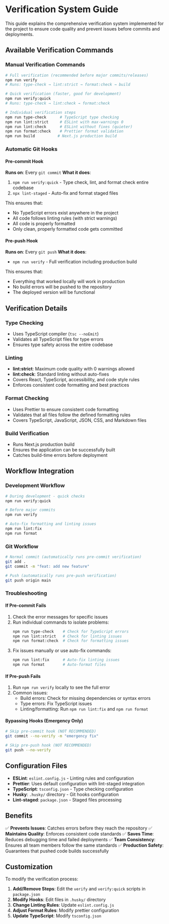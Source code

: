 # Verification System Guide

This guide explains the comprehensive verification system implemented for the project to ensure code quality and prevent issues before commits and deployments.

## Available Verification Commands

### Manual Verification Commands

```bash
# Full verification (recommended before major commits/releases)
npm run verify
# Runs: type-check → lint:strict → format:check → build

# Quick verification (faster, good for development)
npm run verify:quick
# Runs: type-check → lint:check → format:check

# Individual verification steps
npm run type-check      # TypeScript type checking
npm run lint:strict     # ESLint with max-warnings 0
npm run lint:check      # ESLint without fixes (quieter)
npm run format:check    # Prettier format validation
npm run build          # Next.js production build
```

### Automatic Git Hooks

#### Pre-commit Hook

**Runs on**: Every `git commit`
**What it does**:

1. `npm run verify:quick` - Type check, lint, and format check entire codebase
2. `npx lint-staged` - Auto-fix and format staged files

This ensures that:

- No TypeScript errors exist anywhere in the project
- All code follows linting rules (with strict warnings)
- All code is properly formatted
- Only clean, properly formatted code gets committed

#### Pre-push Hook

**Runs on**: Every `git push`
**What it does**:

- `npm run verify` - Full verification including production build

This ensures that:

- Everything that worked locally will work in production
- No build errors will be pushed to the repository
- The deployed version will be functional

## Verification Details

### Type Checking

- Uses TypeScript compiler (`tsc --noEmit`)
- Validates all TypeScript files for type errors
- Ensures type safety across the entire codebase

### Linting

- **lint:strict**: Maximum code quality with 0 warnings allowed
- **lint:check**: Standard linting without auto-fixes
- Covers React, TypeScript, accessibility, and code style rules
- Enforces consistent code formatting and best practices

### Format Checking

- Uses Prettier to ensure consistent code formatting
- Validates that all files follow the defined formatting rules
- Covers TypeScript, JavaScript, JSON, CSS, and Markdown files

### Build Verification

- Runs Next.js production build
- Ensures the application can be successfully built
- Catches build-time errors before deployment

## Workflow Integration

### Development Workflow

```bash
# During development - quick checks
npm run verify:quick

# Before major commits
npm run verify

# Auto-fix formatting and linting issues
npm run lint:fix
npm run format
```

### Git Workflow

```bash
# Normal commit (automatically runs pre-commit verification)
git add .
git commit -m "feat: add new feature"

# Push (automatically runs pre-push verification)
git push origin main
```

### Troubleshooting

#### If Pre-commit Fails

1. Check the error messages for specific issues
2. Run individual commands to isolate problems:
   ```bash
   npm run type-check    # Check for TypeScript errors
   npm run lint:strict   # Check for linting issues
   npm run format:check  # Check for formatting issues
   ```
3. Fix issues manually or use auto-fix commands:
   ```bash
   npm run lint:fix      # Auto-fix linting issues
   npm run format        # Auto-format files
   ```

#### If Pre-push Fails

1. Run `npm run verify` locally to see the full error
2. Common issues:
   - Build errors: Check for missing dependencies or syntax errors
   - Type errors: Fix TypeScript issues
   - Linting/formatting: Run `npm run lint:fix` and `npm run format`

#### Bypassing Hooks (Emergency Only)

```bash
# Skip pre-commit hook (NOT RECOMMENDED)
git commit --no-verify -m "emergency fix"

# Skip pre-push hook (NOT RECOMMENDED)
git push --no-verify
```

## Configuration Files

- **ESLint**: `eslint.config.js` - Linting rules and configuration
- **Prettier**: Uses default configuration with lint-staged integration
- **TypeScript**: `tsconfig.json` - Type checking configuration
- **Husky**: `.husky/` directory - Git hooks configuration
- **Lint-staged**: `package.json` - Staged files processing

## Benefits

✅ **Prevents Issues**: Catches errors before they reach the repository
✅ **Maintains Quality**: Enforces consistent code standards
✅ **Saves Time**: Reduces debugging time and failed deployments
✅ **Team Consistency**: Ensures all team members follow the same standards
✅ **Production Safety**: Guarantees that pushed code builds successfully

## Customization

To modify the verification process:

1. **Add/Remove Steps**: Edit the `verify` and `verify:quick` scripts in `package.json`
2. **Modify Hooks**: Edit files in `.husky/` directory
3. **Change Linting Rules**: Update `eslint.config.js`
4. **Adjust Format Rules**: Modify prettier configuration
5. **Update TypeScript**: Modify `tsconfig.json`
